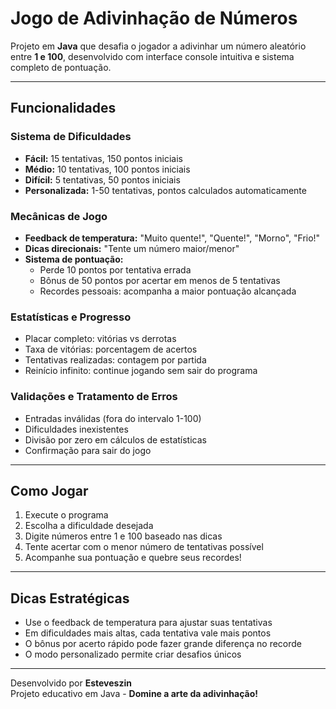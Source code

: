 # Jogo de Adivinhação de Números

Projeto em **Java** que desafia o jogador a adivinhar um número aleatório entre **1 e 100**, desenvolvido com interface console intuitiva e sistema completo de pontuação.

---

## Funcionalidades

### Sistema de Dificuldades
- **Fácil:** 15 tentativas, 150 pontos iniciais  
- **Médio:** 10 tentativas, 100 pontos iniciais  
- **Difícil:** 5 tentativas, 50 pontos iniciais  
- **Personalizada:** 1-50 tentativas, pontos calculados automaticamente  

### Mecânicas de Jogo
- **Feedback de temperatura:** "Muito quente!", "Quente!", "Morno", "Frio!"  
- **Dicas direcionais:** "Tente um número maior/menor"  
- **Sistema de pontuação:**  
  - Perde 10 pontos por tentativa errada  
  - Bônus de 50 pontos por acertar em menos de 5 tentativas  
  - Recordes pessoais: acompanha a maior pontuação alcançada  

### Estatísticas e Progresso
- Placar completo: vitórias vs derrotas  
- Taxa de vitórias: porcentagem de acertos  
- Tentativas realizadas: contagem por partida  
- Reinício infinito: continue jogando sem sair do programa  

### Validações e Tratamento de Erros
- Entradas inválidas (fora do intervalo 1-100)  
- Dificuldades inexistentes  
- Divisão por zero em cálculos de estatísticas  
- Confirmação para sair do jogo  

---

## Como Jogar
1. Execute o programa  
2. Escolha a dificuldade desejada  
3. Digite números entre 1 e 100 baseado nas dicas  
4. Tente acertar com o menor número de tentativas possível  
5. Acompanhe sua pontuação e quebre seus recordes!  

---

## Dicas Estratégicas
- Use o feedback de temperatura para ajustar suas tentativas  
- Em dificuldades mais altas, cada tentativa vale mais pontos  
- O bônus por acerto rápido pode fazer grande diferença no recorde  
- O modo personalizado permite criar desafios únicos  

---

Desenvolvido por **Esteveszin**  
Projeto educativo em Java - **Domine a arte da adivinhação!**
